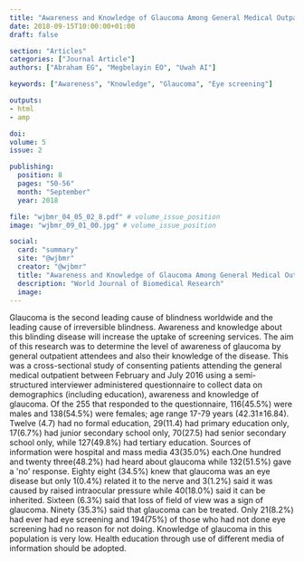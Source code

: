 ```yaml
---
title: "Awareness and Knowledge of Glaucoma Among General Medical Outpatients in a Nigerian Tertiary Hospital Uyo Experience"
date: 2018-09-15T10:00:00+01:00
draft: false

section: "Articles"
categories: ["Journal Article"]
authors: ["Abraham EG", "Megbelayin EO", "Uwah AI"]

keywords: ["Awareness", "Knowledge", "Glaucoma", "Eye screening"]

outputs: 
- html
- amp

doi:
volume: 5
issue: 2

publishing:
  position: 8
  pages: "50-56"
  month: "September"
  year: 2018

file: "wjbmr_04_05_02_8.pdf" # volume_issue_position
image: "wjbmr_09_01_00.jpg" # volume_issue_position

social:
  card: "summary"
  site: "@wjbmr"
  creator: "@wjbmr"
  title: "Awareness and Knowledge of Glaucoma Among General Medical Outpatients in a Nigerian Tertiary Hospital Uyo Experience"
  description: "World Journal of Biomedical Research"
  image:
---
```

Glaucoma is the second leading cause of blindness worldwide and the leading cause of irreversible blindness.
Awareness and knowledge about this blinding disease will increase the uptake of screening services. The aim of
this research was to determine the level of awareness of glaucoma by general outpatient attendees and also
their knowledge of the disease. This was a cross-sectional study of consenting patients attending the general
medical outpatient between February and July 2016 using a semi- structured interviewer administered
questionnaire to collect data on demographics (including education), awareness and knowledge of glaucoma.
Of the 255 that responded to the questionnaire, 116(45.5%) were males and 138(54.5%) were females; age
range 17-79 years (42.31±16.84). Twelve (4.7) had no formal education, 29(11.4) had primary education only,
17(6.7%) had junior secondary school only, 70(27.5) had senior secondary school only, while 127(49.8%) had
tertiary education. Sources of information were hospital and mass media 43(35.0%) each.One hundred and
twenty three(48.2%) had heard about glaucoma while 132(51.5%) gave a 'no' response. Eighty eight (34.5%)
knew that glaucoma was an eye disease but only 1(0.4%) related it to the nerve and 3(1.2%) said it was caused by
raised intraocular pressure while 40(18.0%) said it can be inherited. Sixteen (6.3%) said that loss of field of
view was a sign of glaucoma. Ninety (35.3%) said that glaucoma can be treated. Only 21(8.2%) had ever had eye
screening and 194(75%) of those who had not done eye screening had no reason for not doing. Knowledge of
glaucoma in this population is very low. Health education through use of different media of information
should be adopted. 